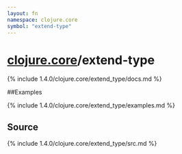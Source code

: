 ```yaml
---
layout: fn
namespace: clojure.core
symbol: "extend-type"
---
```


# [clojure.core](../)/extend-type

{% include 1.4.0/clojure.core/extend_type/docs.md %}

##Examples

{% include 1.4.0/clojure.core/extend_type/examples.md %}
## Source
{% include 1.4.0/clojure.core/extend_type/src.md %}

